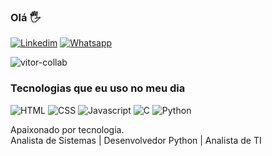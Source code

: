 ### Olá 🖐️

[![Linkedim](https://img.shields.io/badge/LinkedIn-0077B5?style=for-the-badge&logo=linkedin&logoColor=white)](https://www.linkedin.com/in/jo%C3%A3o-vitor-barbosa-dos-santos-a9238a194/#education)
[![Whatsapp](https://img.shields.io/badge/WhatsApp-25D366?style=for-the-badge&logo=whatsapp&logoColor=white)](https://wa.me/qr/QWPJ5K3MAMISI1)

![vitor-collab](https://github-readme-stats.vercel.app/api?username=vitor-collab&theme=radical)

### Tecnologias que  eu uso no meu dia
![HTML](https://img.shields.io/badge/HTML5-E34F26?style=for-the-badge&logo=html5&logoColor=white)
![CSS](https://img.shields.io/badge/CSS3-1572B6?style=for-the-badge&logo=css3&logoColor=white)
![Javascript](https://img.shields.io/badge/JavaScript-F7DF1E?style=for-the-badge&logo=javascript&logoColor=black
)
![C](https://img.shields.io/badge/C-00599C?style=for-the-badge&logo=c&logoColor=white
)
![Python](https://img.shields.io/badge/Python-14354C?style=for-the-badge&logo=python&logoColor=white
)

Apaixonado por tecnologia. <br>
Analista de Sistemas | Desenvolvedor Python | Analista de TI
